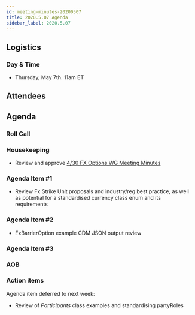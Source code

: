 ```yaml
---
id: meeting-minutes-20200507
title: 2020.5.07 Agenda
sidebar_label: 2020.5.07
---
```


## Logistics 
### Day & Time
* Thursday, May 7th. 11am ET

## Attendees

## Agenda

### Roll Call

### Housekeeping
* Review and approve [4/30 FX Options WG Meeting Minutes](https://github.com/finos/alloy/blob/master/meeting-minutes/fx-options-wg/2020.4.30-fx-options-wg-meeting.md) 

### Agenda Item #1
* Review Fx Strike Unit proposals and industry/reg best practice, as well as potential for a standardised currency class enum and its requirements
### Agenda Item #2
* FxBarrierOption example CDM JSON output review
### Agenda Item #3

### AOB

### Action items
Agenda item deferred to next week: 
* Review of *Participants* class examples and standardising partyRoles
